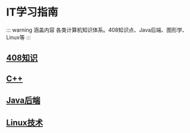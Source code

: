 # IT学习指南
::: warning 涵盖内容
各类计算机知识体系。408知识点、Java后端、图形学、Linux等
:::

## [408知识](./408/)
## [C++](./c++/)

## [Java后端](./Java/)

## [Linux技术](./Linux/)

